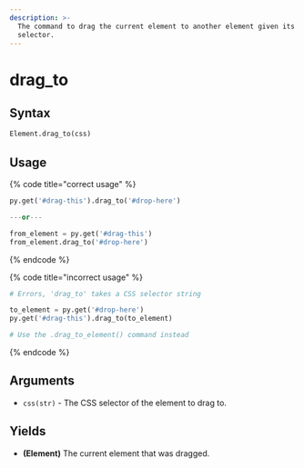 ```yaml
---
description: >-
  The command to drag the current element to another element given its CSS
  selector.
---
```


# drag\_to

## Syntax

```python
Element.drag_to(css)
```

## Usage

{% code title="correct usage" %}
```python
py.get('#drag-this').drag_to('#drop-here')

---or---

from_element = py.get('#drag-this')
from_element.drag_to('#drop-here')
```
{% endcode %}

{% code title="incorrect usage" %}
```python
# Errors, 'drag_to' takes a CSS selector string

to_element = py.get('#drop-here')
py.get('#drag-this').drag_to(to_element)

# Use the .drag_to_element() command instead
```
{% endcode %}

## Arguments

* `css(str)` - The CSS selector of the element to drag to.

## Yields

* **(Element)** The current element that was dragged.
